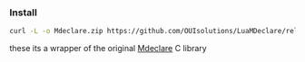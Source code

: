 
### Install 
```bash
curl -L -o Mdeclare.zip https://github.com/OUIsolutions/LuaMDeclare/releases/download/0.1.0/Mdeclare.zip && unzip Mdeclare.zip && rm Mdeclare.zip
```
these its a wrapper of the original [Mdeclare](https://github.com/OUIsolutions/MDeclare) C library